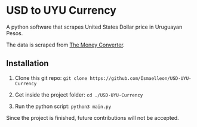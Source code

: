 # USD to UYU Currency

A python software that scrapes United States Dollar price in Uruguayan Pesos.

The data is scraped from <a href="https://themoneyconverter.com">The Money Converter</a>.

## Installation

1. Clone this git repo:
`git clone https://github.com/Ismaelleon/USD-UYU-Currency`

2. Get inside the project folder:
`cd ./USD-UYU-Currency`

3. Run the python script:
`python3 main.py`

Since the project is finished, future contributions will not be accepted.
